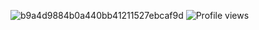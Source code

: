 ![b9a4d9884b0a440bb41211527ebcaf9d](https://github.com/user-attachments/assets/2b4c1c8f-7e5a-48d6-ab00-10d1fb6eef96)
![Profile views](https://komarev.com/ghpvc/?username=your-github-username&color=red)
